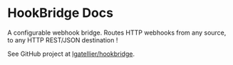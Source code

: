 # HookBridge Docs

A configurable webhook bridge. Routes HTTP webhooks from any source, to any HTTP REST/JSON destination !

See GitHub project at [lgatellier/hookbridge](https://github.com/lgatellier/hookbridge).

